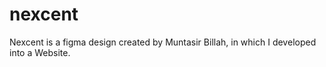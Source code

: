 # nexcent
Nexcent is a figma design created by Muntasir Billah, in which I developed into a Website.

